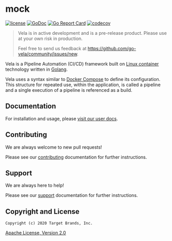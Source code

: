 # mock

[![license](https://img.shields.io/crates/l/gl.svg)](../LICENSE)
[![GoDoc](https://godoc.org/github.com/go-vela/mock?status.svg)](https://godoc.org/github.com/go-vela/mock)
[![Go Report Card](https://goreportcard.com/badge/go-vela/mock)](https://goreportcard.com/report/go-vela/mock)
[![codecov](https://codecov.io/gh/go-vela/mock/branch/master/graph/badge.svg)](https://codecov.io/gh/go-vela/mock)

> Vela is in active development and is a pre-release product. Please use at your own risk in production.
>
> Feel free to send us feedback at https://github.com/go-vela/community/issues/new.

Vela is a Pipeline Automation (CI/CD) framework built on [Linux container](https://linuxcontainers.org/) technology written in [Golang](https://golang.org/).

Vela uses a syntax similar to [Docker Compose](https://docs.docker.com/compose/) to define its configuration. This structure for repeated use, within the application, is called a pipeline and a single execution of a pipeline is referenced as a build.

## Documentation

For installation and usage, please [visit our user docs](https://go-vela.github.io/docs).

## Contributing

We are always welcome to new pull requests!

Please see our [contributing](CONTRIBUTING.md) documentation for further instructions.

## Support

We are always here to help!

Please see our [support](SUPPORT.md) documentation for further instructions.

## Copyright and License

```
Copyright (c) 2020 Target Brands, Inc.
```

[Apache License, Version 2.0](http://www.apache.org/licenses/LICENSE-2.0)
